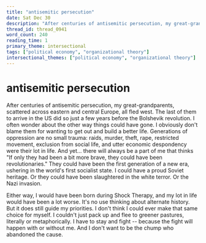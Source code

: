 ```yaml
---
title: "antisemitic persecution"
date: Sat Dec 30
description: "After centuries of antisemitic persecution, my great-grandparents, scattered across eastern and central Europe, all fled west."
thread_id: thread_0941
word_count: 240
reading_time: 1
primary_theme: intersectional
tags: ["political economy", "organizational theory"]
intersectional_themes: ["political economy", "organizational theory"]
---
```


# antisemitic persecution

After centuries of antisemitic persecution, my great-grandparents, scattered across eastern and central Europe, all fled west. The last of them to arrive in the US did so just a few years before the Bolshevik revolution. I often wonder about the other way things could have gone. I obviously don't blame them for wanting to get out and build a better life. Generations of oppression are no small trauma: raids, murder, theft, rape, restricted movement, exclusion from social life, and utter economic despondency were their lot in life. And yet... there will always be a part of me that thinks "If only they had been a bit more brave, they could have been revolutionaries." They could have been the first generation of a new era, ushering in the world's first socialist state. I could have a proud Soviet heritage. Or they could have been slaughtered in the white terror. Or the Nazi invasion.

Either way, I would have been born during Shock Therapy, and my lot in life would have been a lot worse. It's no use thinking about alternate history. But it does still guide my priorities. I don't think I could ever make that same choice for myself. I couldn't just pack up and flee to greener pastures, literally or metaphorically. I have to stay and fight -- because the fight will happen with or without me. And I don't want to be the chump who abandoned the cause.